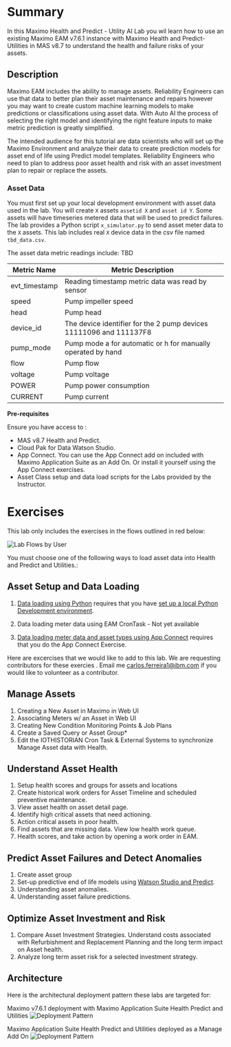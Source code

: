# Summary
In this Maximo Health and Predict - Utility AI Lab you wil learn how to use an existing Maximo EAM v7.6.1 instance with 
Maximo Health and Predict-Utilities in MAS v8.7 to understand the health and failure risks of your assets.
  

   
## Description
Maximo EAM includes the ability to manage assets. Reliability Engineers can use that data to better plan their asset
maintenance and repairs  however you may want to create custom machine learning models to make predictions or 
classifications using asset data. With Auto AI the process of selecting the right model and identifying the right 
feature inputs to make metric prediction is greatly simplified.

The intended audience for this tutorial are data scientists who will set up the Maximo Environment and  analyze their 
data to create prediction models for asset end of life using Predict model templates.  Reliability Engineers who need to
plan to address poor asset health and risk with an asset investment plan to repair or replace the assets.


### Asset Data 

You must first set up your local development environment with asset data used in the lab.  You will create `X` assets `assetid X` and 
`asset id Y`.  Some assets will have timeseries metered data that will be used to predict failures.   The lab provides a 
Python script `x_simulator.py` to send asset meter data to the `X` assets.  This lab includes real `X` device data in 
the csv file named `tbd_data.csv`.  

The asset data metric readings include:  TBD 

|   Metric Name        | Metric Description                                               |
|----------------------|------------------------------------------------------------------|
|   evt_timestamp      | Reading timestamp metric data was read by sensor                                               |
|   speed	           | Pump impeller speed                                              |
|   head               | Pump head                                                        |
|   device_id          | The device identifier for the 2 pump devices 11111096 and 111137F8|
|   pump_mode          | Pump mode a for automatic or h for manually operated by hand     |
|   flow               | Pump flow                                                        |
|   voltage            | Pump voltage                                                     |
|   POWER              | Pump power consumption                                           |
|   CURRENT            | Pump current                                                     |


**Pre-requisites**

Ensure you have access to :

-  MAS v8.7  Health and Predict.
-  Cloud Pak for Data Watson Studio.
-  App Connect. You can use the App Connect add on included with Maximo Application Suite as an Add On. Or install it yourself using the App Connect exercises.
-  Asset Class setup and data load scripts for the Labs provided by the Instructor.

# Exercises

This lab only includes the exercises in the flows outlined in red below:

![Lab Flows by User](/img/apm_8.7/lab_flow.png) 

You must choose one of the following ways to load asset data into Health and Predict and Utilities.:

## Asset Setup and Data Loading

1. [Data loading using Python](dataload_python.md) requires that you have [set up a local Python Development environment](setup_local_environment.md).

2. Data loading meter data using EAM CronTask  - Not yet available

3. [Data loading meter data  and asset types using App Connect](dataload_appconnect.md) requires that you do the App Connect Exercise.

Here are excercises that we would like to add to this lab.  We are requesting contributors for these exercies .  Email me <carlos.ferreira1@ibm.com> if 
you would like to volunteer as a contributor.  

## Manage Assets
1. Creating a New Asset in Maximo in Web UI
2. Associating Meters w/ an Asset in Web UI
3. Creating New Condition Monitoring Points & Job Plans
4. Create a Saved Query or Asset Group*
5. Edit the IOTHISTORIAN Cron Task & External Systems to synchronize Manage Asset data with Health.

## Understand Asset Health
1. Setup health scores and groups for assets and locations
2. Create historical work orders for Asset Timeline and scheduled preventive maintenance.
3. View asset health on asset detail page.
4. Identify high critical assets that need actioning.
5. Action critical assets in poor health.
6. Find assets that are missing data. View low health work queue.
7. Health scores, and take action by opening a work order in EAM.

## Predict Asset Failures and Detect Anomalies
1. Create asset group
2. Set-up predictive end of life models using [Watson Studio and Predict](setup_watson_studio.md).
3. Understanding asset anomalies.
4. Understanding asset failure predictions.

##  Optimize Asset Investment and Risk
1. Compare Asset Investment Strategies. Understand costs associated with Refurbishment and Replacement Planning and the 
long term impact on Asset health. 
2. Analyze long term asset risk for a selected investment strategy.

## Architecture

Here is the architectural deployment pattern these labs are targeted for:

Maximo v7.6.1 deployment with Maximo Application Suite Health Predict and Utilities
![Deployment Pattern](/img/apm_8.7/EAMbase_architecture.png)

Maximo Application Suite Health Predict and Utilities deployed as a Manage Add On
![Deployment Pattern](/img/apm_8.7/ManageBase_architecture.png)

